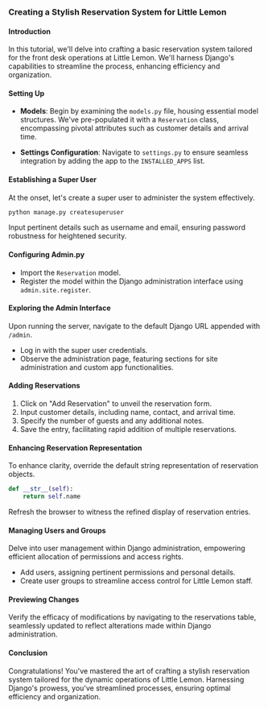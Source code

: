 ### Creating a Stylish Reservation System for Little Lemon

#### Introduction
In this tutorial, we'll delve into crafting a basic reservation system tailored for the front desk operations at Little Lemon. We'll harness Django's capabilities to streamline the process, enhancing efficiency and organization.

#### Setting Up
- **Models**: Begin by examining the `models.py` file, housing essential model structures. We've pre-populated it with a `Reservation` class, encompassing pivotal attributes such as customer details and arrival time.

- **Settings Configuration**: Navigate to `settings.py` to ensure seamless integration by adding the app to the `INSTALLED_APPS` list.

#### Establishing a Super User
At the onset, let's create a super user to administer the system effectively.
```python
python manage.py createsuperuser
```
Input pertinent details such as username and email, ensuring password robustness for heightened security.

#### Configuring Admin.py
- Import the `Reservation` model.
- Register the model within the Django administration interface using `admin.site.register`.

#### Exploring the Admin Interface
Upon running the server, navigate to the default Django URL appended with `/admin`.
- Log in with the super user credentials.
- Observe the administration page, featuring sections for site administration and custom app functionalities.

#### Adding Reservations
1. Click on "Add Reservation" to unveil the reservation form.
2. Input customer details, including name, contact, and arrival time.
3. Specify the number of guests and any additional notes.
4. Save the entry, facilitating rapid addition of multiple reservations.

#### Enhancing Reservation Representation
To enhance clarity, override the default string representation of reservation objects.
```python
def __str__(self):
    return self.name
```
Refresh the browser to witness the refined display of reservation entries.

#### Managing Users and Groups
Delve into user management within Django administration, empowering efficient allocation of permissions and access rights.
- Add users, assigning pertinent permissions and personal details.
- Create user groups to streamline access control for Little Lemon staff.

#### Previewing Changes
Verify the efficacy of modifications by navigating to the reservations table, seamlessly updated to reflect alterations made within Django administration.

#### Conclusion
Congratulations! You've mastered the art of crafting a stylish reservation system tailored for the dynamic operations of Little Lemon. Harnessing Django's prowess, you've streamlined processes, ensuring optimal efficiency and organization.